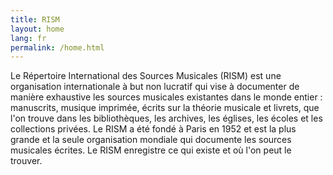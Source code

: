 ```yaml
---
title: RISM
layout: home
lang: fr
permalink: /home.html
---
```


Le Répertoire International des Sources Musicales (RISM) est une organisation internationale à but non lucratif qui vise à documenter de manière exhaustive les sources musicales existantes dans le monde entier : manuscrits, musique imprimée, écrits sur la théorie musicale et livrets, que l'on trouve dans les bibliothèques, les archives, les églises, les écoles et les collections privées. Le RISM a été fondé à Paris en 1952 et est la plus grande et la seule organisation mondiale qui documente les sources musicales écrites. Le RISM enregistre ce qui existe et où l'on peut le trouver.

